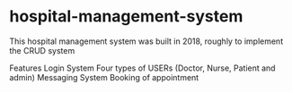 # hospital-management-system
This hospital management system was built in 2018, roughly to implement the CRUD system 

Features
Login System
Four types of USERs (Doctor, Nurse, Patient and admin)
Messaging System
Booking of appointment
